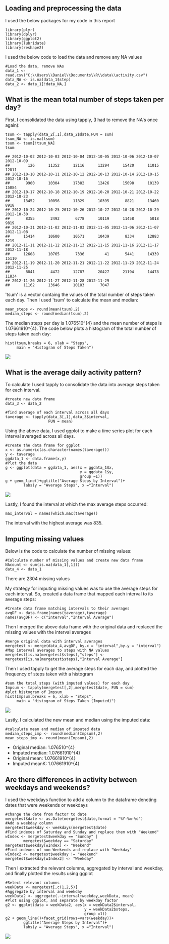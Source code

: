 Loading and preprocessing the data
----------------------------------

I used the below packages for my code in this report

    library(plyr)
    library(dplyr)
    library(ggplot2)
    library(lubridate)
    library(reshape2)

I used the below code to load the data and remove any NA values

    #Load the data, remove NAs
    data_1 <- read.csv("C:\\Users\\Daniel\\Documents\\R\\data\\activity.csv")
    data_NA <- is.na(data_1$step)
    data_2 <- data_1[!data_NA,]

What is the mean total number of steps taken per day?
-----------------------------------------------------

First, I consolidated the data using tapply, (I had to remove the NA's
once again):

    tsum <- tapply(data_2[,1],data_2$date,FUN = sum)
    tsum_NA <- is.na(tsum)
    tsum <- tsum[!tsum_NA]
    tsum

    ## 2012-10-02 2012-10-03 2012-10-04 2012-10-05 2012-10-06 2012-10-07 2012-10-09 
    ##        126      11352      12116      13294      15420      11015      12811 
    ## 2012-10-10 2012-10-11 2012-10-12 2012-10-13 2012-10-14 2012-10-15 2012-10-16 
    ##       9900      10304      17382      12426      15098      10139      15084 
    ## 2012-10-17 2012-10-18 2012-10-19 2012-10-20 2012-10-21 2012-10-22 2012-10-23 
    ##      13452      10056      11829      10395       8821      13460       8918 
    ## 2012-10-24 2012-10-25 2012-10-26 2012-10-27 2012-10-28 2012-10-29 2012-10-30 
    ##       8355       2492       6778      10119      11458       5018       9819 
    ## 2012-10-31 2012-11-02 2012-11-03 2012-11-05 2012-11-06 2012-11-07 2012-11-08 
    ##      15414      10600      10571      10439       8334      12883       3219 
    ## 2012-11-11 2012-11-12 2012-11-13 2012-11-15 2012-11-16 2012-11-17 2012-11-18 
    ##      12608      10765       7336         41       5441      14339      15110 
    ## 2012-11-19 2012-11-20 2012-11-21 2012-11-22 2012-11-23 2012-11-24 2012-11-25 
    ##       8841       4472      12787      20427      21194      14478      11834 
    ## 2012-11-26 2012-11-27 2012-11-28 2012-11-29 
    ##      11162      13646      10183       7047

'tsum' is a vector containg the values of the total number of steps
taken each day. Then I used 'tsum' to calculate the mean and median:

    mean_steps <- round(mean(tsum),2)
    median_steps <- round(median(tsum),2)

The median steps per day is 1.076510^{4} and the mean number of steps is
1.07661910^{4}. The code below plots a histogram of the total number of
steps taken each day:

    hist(tsum,breaks = 6, xlab = "Steps",
         main = "Histogram of Steps Taken")

![](PA1_template_files/figure-markdown_strict/unnamed-chunk-5-1.png)

What is the average daily activity pattern?
-------------------------------------------

To calculate I used tapply to consolidate the data into average steps
taken for each interval.

    #create new data frame
    data_3 <- data_2

    #find average of each interval across all days
    taverage <- tapply(data_3[,1],data_3$interval,
                       FUN = mean)

Using the above data, I used ggplot to make a time series plot for each
interval averaged across all days.

    #create the data frame for ggplot
    x <- as.numeric(as.character(names(taverage)))
    y <- taverage
    ggdata_1 <- data.frame(x,y)
    #Plot the data
    g <- ggplot(data = ggdata_1, aes(x = ggdata_1$x,
                                     y = ggdata_1$y,
                                     group =1))
    g + geom_line()+ggtitle("Average Steps by Interval")+
            labs(y = "Average Steps", x ="Interval")

![](PA1_template_files/figure-markdown_strict/unnamed-chunk-7-1.png)

Lastly, I found the interval at which the max average steps occurred:

    max_interval = names(which.max(taverage))

The interval with the highest average was 835.

Imputing missing values
-----------------------

Below is the code to calculate the number of missing values:

    #Calculate number of missing values and create new data frame
    NAcount <- sum(is.na(data_1[,1]))
    data_4 <- data_1

There are 2304 missing values

My strategy for imputing missing values was to use the average steps for
each interval. So, created a data frame that mapped each interval to its
average steps:

    #Create data frame matching intervals to their averages
    avgDF <- data.frame(names(taverage),taverage)
    names(avgDF) <- c("interval","Interval Average")

Then I merged the above data frame with the original data and replaced
the missing values with the interval averages

    #merge original data with interval averages
    mergetest <- merge(data_4,avgDF, by.x = "interval",by.y = "interval")
    #Map interval averages to steps with NA values
    mergetest[is.na(mergetest$steps),"steps"] <- mergetest[is.na(mergetest$steps),"Interval Average"]

Then I used tapply to get the average steps for each day, and plotted
the frequency of steps taken with a histogram

    #sum the total steps (with imputed values) for each day
    Impsum <- tapply(mergetest[,2],mergetest$date, FUN = sum)
    #plot histogram of Impsum
    hist(Impsum,breaks = 6, xlab = "Steps",
         main = "Histogram of Steps Taken (Imputed)")

![](PA1_template_files/figure-markdown_strict/unnamed-chunk-12-1.png)

Lastly, I calculated the new mean and median using the imputed data:

    #calculate mean and median of imputed data
    median_steps_imp <- round(median(Impsum),2)
    mean_steps_imp <- round(mean(Impsum),2)

-   Original median: 1.076510^{4}
-   Imputed median: 1.07661910^{4}
-   Original mean: 1.07661910^{4}
-   Imputed meanK: 1.07661910^{4}

Are there differences in activity between weekdays and weekends?
----------------------------------------------------------------

I used the weekdays function to add a column to the dataframe denoting
dates that were weekends or weekdays

    #change the date from factor to date
    mergetest$date <- as.Date(mergetest$date,format = "%Y-%m-%d")
    #Add a weekday column
    mergetest$weekday <- weekdays(mergetest$date)
    #Find indexes of Saturday and Sunday and replace them with "Weekend"
    wIndex <- mergetest$weekday == "Sunday" |
            mergetest$weekday == "Saturday"
    mergetest$weekday[wIndex] <- "Weekend"
    #Find indexes of non Weekends and replace with "Weekday"
    wIndex2 <- mergetest$weekday != "Weekend"
    mergetest$weekday[wIndex2] <- "Weekday"

Then I extracted the relevant columns, aggregated by interval and
weekday, and finally plotted the results using ggplot

    #Select relevant columns
    weekData <- mergetest[,c(1,2,5)]
    #Aggregate by interval and weekday
    weekData2 <- aggregate(.~interval+weekday,weekData, mean)
    #Plot using ggplot, and separate by weekday factor
    g2 <- ggplot(data = weekData2, aes(x = weekData2$interval,
                                       y = weekData2$steps, 
                                       group =1))
    g2 + geom_line()+facet_grid(rows=vars(weekday))+
            ggtitle("Average Steps by Interval")+
            labs(y = "Average Steps", x ="Interval")

![](PA1_template_files/figure-markdown_strict/unnamed-chunk-15-1.png)
